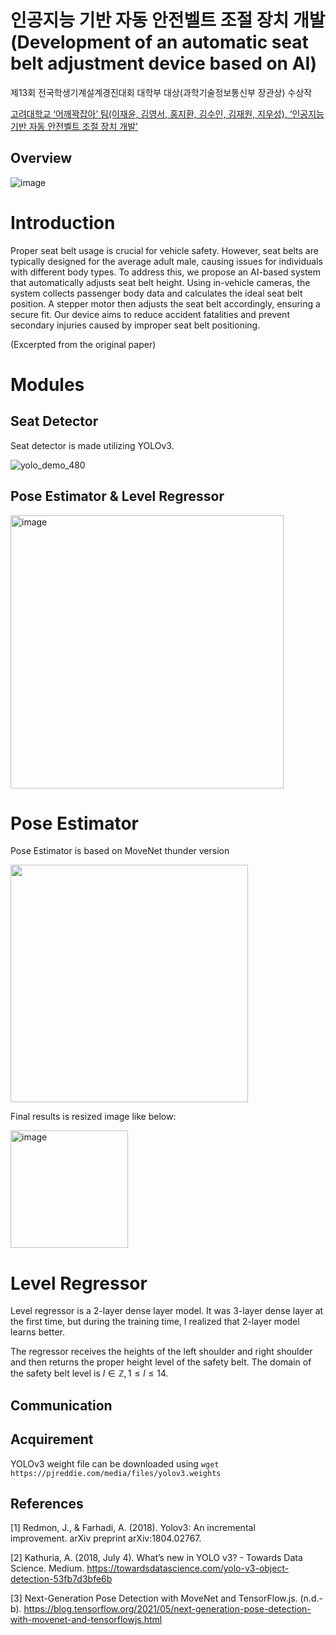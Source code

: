 # 인공지능 기반 자동 안전벨트 조절 장치 개발(Development of an automatic seat belt adjustment device based on AI)
제13회 전국학생기계설계경진대회 대학부 대상(과학기술정보통신부 장관상) 수상작 


<a href = "http://www.mtnews.net/m/view.php?idx=17187">고려대학교 ‘어깨꽉잡아’ 팀(이재윤, 김영서, 홍지환, 김수인, 김재원, 지우성), ‘인공지능 기반 자동 안전벨트 조절 장치 개발’</a>

## Overview
![image](https://github.com/Jordano-Jackson/2023mech/assets/19871043/d461c4ac-83dc-43a8-bf87-17728cdc69a9)

# Introduction 
Proper seat belt usage is crucial for vehicle safety. However, seat belts are typically designed for the average adult male, causing issues for individuals with different body types. To address this, we propose an AI-based system that automatically adjusts seat belt height. Using in-vehicle cameras, the system collects passenger body data and calculates the ideal seat belt position. A stepper motor then adjusts the seat belt accordingly, ensuring a secure fit. Our device aims to reduce accident fatalities and prevent secondary injuries caused by improper seat belt positioning.

(Excerpted from the original paper)

# Modules 
## Seat Detector
Seat detector is made utilizing YOLOv3.

![yolo_demo_480](https://github.com/Jordano-Jackson/2023mech/assets/19871043/d1256607-8920-4567-bebe-f4a66a0d2f01)


## Pose Estimator & Level Regressor
<img width="437" alt="image" src="https://github.com/Jordano-Jackson/2023mech/assets/19871043/c5b5e414-c097-4833-9b2f-9f84b6483346">


# Pose Estimator
Pose Estimator is based on MoveNet thunder version 

<img src="https://github.com/Jordano-Jackson/2023mech/assets/19871043/642658de-aff5-41da-abb6-5a5b25ed4df8" width="380">

  

Final results is resized image like below:

<img width="188" alt="image" src="https://github.com/Jordano-Jackson/2023mech/assets/19871043/777f5382-5758-43d4-9eec-69cb5ca32292">


# Level Regressor
Level regressor is a 2-layer dense layer model. It was 3-layer dense layer at the first time, but during the training time, I realized that 2-layer model learns better.

The regressor receives the heights of the left shoulder and right shoulder and then returns the proper height level of the safety belt. The domain of the safety belt level is $l \in \mathbb Z, 1 \le l \le 14$.


## Communication


## Acquirement

YOLOv3 weight file can be downloaded using `wget https://pjreddie.com/media/files/yolov3.weights`

## References
[1] Redmon, J., & Farhadi, A. (2018). Yolov3: An incremental improvement. arXiv preprint arXiv:1804.02767.

[2] Kathuria, A. (2018, July 4). What’s new in YOLO v3? - Towards Data Science. Medium. https://towardsdatascience.com/yolo-v3-object-detection-53fb7d3bfe6b

[3] Next-Generation Pose Detection with MoveNet and TensorFlow.js. (n.d.-b). https://blog.tensorflow.org/2021/05/next-generation-pose-detection-with-movenet-and-tensorflowjs.html


